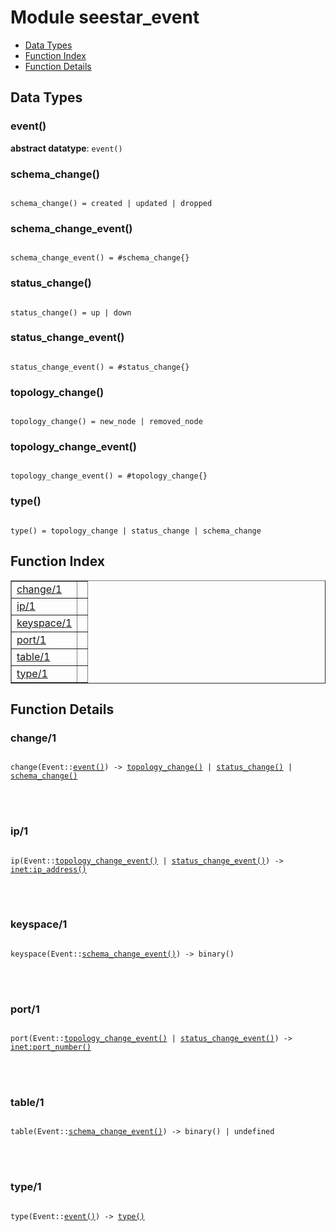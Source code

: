 

# Module seestar_event #
* [Data Types](#types)
* [Function Index](#index)
* [Function Details](#functions)



<a name="types"></a>

## Data Types ##




### <a name="type-event">event()</a> ###


__abstract datatype__: `event()`




### <a name="type-schema_change">schema_change()</a> ###



<pre><code>
schema_change() = created | updated | dropped
</code></pre>





### <a name="type-schema_change_event">schema_change_event()</a> ###



<pre><code>
schema_change_event() = #schema_change{}
</code></pre>





### <a name="type-status_change">status_change()</a> ###



<pre><code>
status_change() = up | down
</code></pre>





### <a name="type-status_change_event">status_change_event()</a> ###



<pre><code>
status_change_event() = #status_change{}
</code></pre>





### <a name="type-topology_change">topology_change()</a> ###



<pre><code>
topology_change() = new_node | removed_node
</code></pre>





### <a name="type-topology_change_event">topology_change_event()</a> ###



<pre><code>
topology_change_event() = #topology_change{}
</code></pre>





### <a name="type-type">type()</a> ###



<pre><code>
type() = topology_change | status_change | schema_change
</code></pre>


<a name="index"></a>

## Function Index ##


<table width="100%" border="1" cellspacing="0" cellpadding="2" summary="function index"><tr><td valign="top"><a href="#change-1">change/1</a></td><td></td></tr><tr><td valign="top"><a href="#ip-1">ip/1</a></td><td></td></tr><tr><td valign="top"><a href="#keyspace-1">keyspace/1</a></td><td></td></tr><tr><td valign="top"><a href="#port-1">port/1</a></td><td></td></tr><tr><td valign="top"><a href="#table-1">table/1</a></td><td></td></tr><tr><td valign="top"><a href="#type-1">type/1</a></td><td></td></tr></table>


<a name="functions"></a>

## Function Details ##

<a name="change-1"></a>

### change/1 ###


<pre><code>
change(Event::<a href="#type-event">event()</a>) -&gt; <a href="#type-topology_change">topology_change()</a> | <a href="#type-status_change">status_change()</a> | <a href="#type-schema_change">schema_change()</a>
</code></pre>

<br></br>



<a name="ip-1"></a>

### ip/1 ###


<pre><code>
ip(Event::<a href="#type-topology_change_event">topology_change_event()</a> | <a href="#type-status_change_event">status_change_event()</a>) -&gt; <a href="inet.md#type-ip_address">inet:ip_address()</a>
</code></pre>

<br></br>



<a name="keyspace-1"></a>

### keyspace/1 ###


<pre><code>
keyspace(Event::<a href="#type-schema_change_event">schema_change_event()</a>) -&gt; binary()
</code></pre>

<br></br>



<a name="port-1"></a>

### port/1 ###


<pre><code>
port(Event::<a href="#type-topology_change_event">topology_change_event()</a> | <a href="#type-status_change_event">status_change_event()</a>) -&gt; <a href="inet.md#type-port_number">inet:port_number()</a>
</code></pre>

<br></br>



<a name="table-1"></a>

### table/1 ###


<pre><code>
table(Event::<a href="#type-schema_change_event">schema_change_event()</a>) -&gt; binary() | undefined
</code></pre>

<br></br>



<a name="type-1"></a>

### type/1 ###


<pre><code>
type(Event::<a href="#type-event">event()</a>) -&gt; <a href="#type-type">type()</a>
</code></pre>

<br></br>



